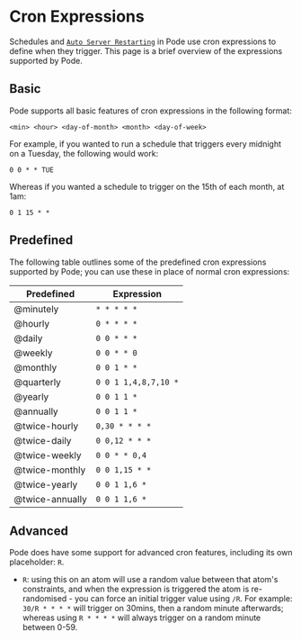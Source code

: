 # Cron Expressions

Schedules and [`Auto Server Restarting`](../../Restarting/AutoRestarting) in Pode use cron expressions to define when they trigger. This page is a brief overview of the expressions supported by Pode.

## Basic

Pode supports all basic features of cron expressions in the following format:

```plain
<min> <hour> <day-of-month> <month> <day-of-week>
```

For example, if you wanted to run a schedule that triggers every midnight on a Tuesday, the following would work:

```plain
0 0 * * TUE
```

Whereas if you wanted a schedule to trigger on the 15th of each month, at 1am:

```plain
0 1 15 * *
```

## Predefined

The following table outlines some of the predefined cron expressions supported by Pode; you can use these in place of normal cron expressions:

| Predefined | Expression |
| ---------- | ---------- |
| @minutely | `* * * * *` |
| @hourly | `0 * * * *` |
| @daily | `0 0 * * *` |
| @weekly | `0 0 * * 0` |
| @monthly | `0 0 1 * *` |
| @quarterly | `0 0 1 1,4,8,7,10 *` |
| @yearly | `0 0 1 1 *` |
| @annually | `0 0 1 1 *` |
| @twice-hourly | `0,30 * * * *` |
| @twice-daily | `0 0,12 * * *` |
| @twice-weekly | `0 0 * * 0,4` |
| @twice-monthly | `0 0 1,15 * *` |
| @twice-yearly | `0 0 1 1,6 *` |
| @twice-annually | `0 0 1 1,6 *` |

## Advanced

Pode does have some support for advanced cron features, including its own placeholder: `R`.

* `R`: using this on an atom will use a random value between that atom's constraints, and when the expression is triggered the atom is re-randomised - you can force an initial trigger value using `/R`. For example: `30/R * * * *` will trigger on 30mins, then a random minute afterwards; whereas using `R * * * *` will always trigger on a random minute between 0-59.
